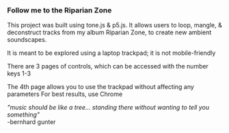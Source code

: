 ### Follow me to the Riparian Zone

This project was built using tone.js & p5.js. It allows users to loop, mangle, & deconstruct tracks from my album Riparian Zone, to create new ambient soundscapes.

It is meant to be explored using a laptop trackpad; it is not mobile-friendly

There are 3 pages of controls, which can be accessed with the number keys 1-3

The 4th page allows you to use the trackpad without affecting any parameters
For best results, use Chrome

<p><em>"music should be like a tree... standing there without wanting to tell you something"</em><br>-bernhard gunter</p>